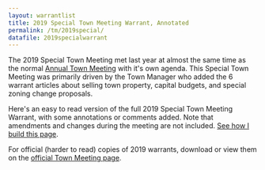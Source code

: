 ```yaml
---
layout: warrantlist
title: 2019 Special Town Meeting Warrant, Annotated
permalink: /tm/2019special/
datafile: 2019specialwarrant
---
```


The 2019 Special Town Meeting met last year at almost the same time as 
the normal [Annual Town Meeting](/tm/2019) with it's own agenda.  This 
Special Town Meeting was primarily driven by the Town Manager who added 
the 6 warrant articles about selling town property, capital budgets, 
and special zoning change proposals.

Here's an easy to read version of the full 2019 Special Town Meeting Warrant, 
with some annotations or comments added.  Note that amendments and 
changes during the meeting are not included.  [See how I build this page](/tm/).

For official (harder to read) copies of 2019 warrants, download 
or view them on the [official Town Meeting page](https://www.arlingtonma.gov/town-governance/town-meeting).

